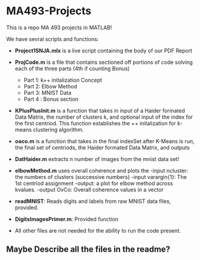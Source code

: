 # MA493-Projects

This is a repo MA 493 projects in MATLAB! 

We have sevral scripts and functions:

- **Project1SNJA.mlx** is a live script containing the body of our PDF Report
- **ProjCode.m** is a file that contains sectioned off portions of code solving each of the three parts (4th if counting Bonus)
    - Part 1: k++ initalization Concept 
    - Part 2: Elbow Method
    - Part 3: MNIST Data
    - Part 4 : Bonus section 
- **KPlusPlusInit.m** is a function that takes in input of a Haider formated Data Matrix, the number of clusters k, and optional input of the index for the first centriod. This function establishes the ++ initalization for k-means clustering algorithm. 
- **oaco.m** is a function that takes in the final indexSet after K-Means is run, the final set of centriods, the Haider formated Data Matrix, and outputs 
- **DatHaider.m** extracts n number of images from the mnist data set!
- **elbowMethod.m** uses overall coherence and plots the 
    -input ncluster: the numbers of clusters (successive numbers)
    -input varargin{1}: The 1st centriod assignment
    -output: a plot for elbow method across kvalues.
    -output OvCo: Overall coherence values in a vector

- **readMNIST**: Reads digits and labels from raw MNIST data files, provided. 

- **DigitsImagesPrimer.m**: Provided function 

- All other files are not needed for the ability to run the code present. 

## Maybe Describe all the files in the readme?
  

